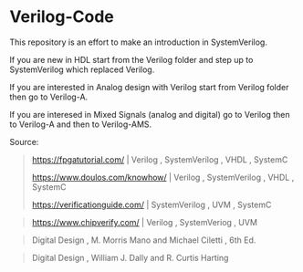 # Verilog-Code
This repository is an effort to make an introduction in SystemVerilog.

If you are new in HDL start from the Verilog folder and step up to SystemVerilog which replaced Verilog.

If you are interested in Analog design with Verilog start from Verilog folder then go to Verilog-A.

If you are interesed in Mixed Signals (analog and digital) go to Verilog then to Verilog-A and then to Verilog-AMS.

Source:

> https://fpgatutorial.com/       | Verilog , SystemVerilog , VHDL , SystemC
>
> https://www.doulos.com/knowhow/ | Verilog , SystemVerilog , VHDL , SystemC
>
> https://verificationguide.com/  | SystemVerilog , UVM , SystemC

> https://www.chipverify.com/     | Verilog , SystemVeriog , UVM

> Digital Design , M. Morris Mano and Michael Ciletti , 6th Ed.

> Digital Design , William J. Dally and R. Curtis Harting

